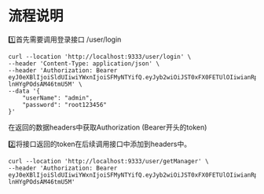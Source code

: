 # 流程说明

1️⃣首先需要调用登录接口 /user/login

```http
curl --location 'http://localhost:9333/user/login' \
--header 'Content-Type: application/json' \
--header 'Authorization: Bearer eyJ0eXBlIjoiSldUIiwiYWxnIjoiSFMyNTYifQ.eyJyb2wiOiJST0xFX0FETUlOIiwianRpIjoiMSIsImlzcyI6IlNuYWlsQ2xpbWIiLCJpYXQiOjE2OTcwODgxNTAsInN1YiI6ImFkbWluIiwiZXhwIjoxNjk3MTc0NTUwfQ.S68R35nzPEeOGc8eSfjfWTEk-lnHYgPOdsAM46tmU5M' \
--data '{
    "userName": "admin",
    "password": "root123456"
}'
```

在返回的数据headers中获取Authorization (Bearer开头的token)

2️⃣将接口返回的token在后续调用接口中添加到headers中。

```http
curl --location 'http://localhost:9333/user/getManager' \
--header 'Authorization: Bearer eyJ0eXBlIjoiSldUIiwiYWxnIjoiSFMyNTYifQ.eyJyb2wiOiJST0xFX0FETUlOIiwianRpIjoiMSIsImlzcyI6IlNuYWlsQ2xpbWIiLCJpYXQiOjE2OTcwODgxNTAsInN1YiI6ImFkbWluIiwiZXhwIjoxNjk3MTc0NTUwfQ.S68R35nzPEeOGc8eSfjfWTEk-lnHYgPOdsAM46tmU5M'
```

